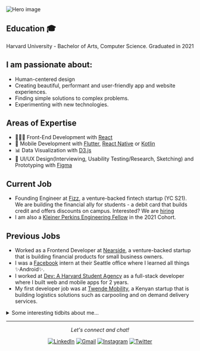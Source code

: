 
<img src="https://user-images.githubusercontent.com/25585576/87606357-73367700-c703-11ea-8221-cf2972c923cb.png" alt="Hero image">

## Education 🎓
Harvard University - Bachelor of Arts, Computer Science. Graduated in 2021


## I am passionate about:
 - Human-centered design
 - Creating beautiful, performant and user-friendly app and website experiences.
 - Finding simple solutions to complex problems.
 - Experimenting with new technologies.
 

## Areas of Expertise
- 👩🏻‍💻 Front-End Development with [React](https://reactjs.org/)
- 📱 Mobile Development with [Flutter](https://flutter.dev/), [React Native](https://reactnative.dev/) or  [Kotlin](https://kotlinlang.org/)
- 📊 Data Visualization with [D3.js](https://d3js.org/)
- 🌹 UI/UX Design(Interviewing, Usability Testing/Research, Sketching) and Prototyping with [Figma](https://www.figma.com/)

## Current Job
- Founding Engineer at [Fizz](https://www.joinfizz.com/), a venture-backed fintech startup (YC S21). We are building the financial ally for students - a debit card that builds credit and offers discounts on campus. Interested? We are [hiring](https://fizz.crew.work/jobs) 
- I am also a [Kleiner Perkins Engineering Fellow](https://fellows.kleinerperkins.com/) in the 2021 Cohort.


## Previous Jobs
- Worked as a Frontend Developer at [Nearside](https://www.nearside.com/), a venture-backed startup that is building financial products for small business owners.
- I was a [Facebook](https://meta.com/) intern at their Seattle office where I learned all things ✨Android✨.
- I worked at [Dev: A Harvard Student Agency](https://www.hsa.dev/) as a full-stack developer where I built web and mobile apps for 2 years.
- My first developer job was at [Twende Mobility](https://www.twende.app/), a Kenyan startup that is building logistics solutions such as carpooling and on demand delivery services.

<details>
  <summary>Some interesting tidbits about me...</summary>
  <br>
  <p><i>Here we go.... 🎶</i><p>
  
  - I love aeroplanes✈️ and anything to do with Aviation. 
  - I love video games 🎮. Current favorites: Legend of Zelda (Breath of the Wild), Super Mario Odyssey and Red Dead Redemption 2.
  - Favorite Book: The Design of Everyday Things - Don Norman
  - Favorite Movies: The ShawShank Redemption, InterStellar, Shutter Island, The Dark Knight and Iron Man.
  - Favorite Series: Avatar - The Last Air Bender, The Office and Game of Thrones (Before season 8 sunk that mighty ship).
  - My go to jams when coding: Afrobeat! Favorite: Damages - Tems ⭐️
  - I love playing/watching soccer⚽ in my free time.
</details>

<hr>
<p align="center">
  <i>Let's connect and chat!</i>
  

  <p align="center">
    <a href="https://www.linkedin.com/in/chris-munene-kinyua/"><img src="https://img.shields.io/badge/LinkedIn-%230077B5.svg?&style=flat-square&logo=linkedin&logoColor=white"        alt="LinkedIn"></a>
    <a href="mailto:munenechristoph@gmail.com"><img src="https://img.shields.io/badge/Gmail-orange.svg?&style=flat-square&logo=gmail&logoColor=white" alt="Gmail"></a>
    <a href="https://www.instagram.com/the_chris_munene/"><img src="https://img.shields.io/badge/Instagram-%23E4405F.svg?&style=flat-square&logo=instagram&logoColor=white"             alt="Instagram"></a>
    <a href="https://twitter.com/the_chrismunene"><img src="https://img.shields.io/badge/Twitter-%231877F2.svg?&style=flat-square&logo=twitter&logoColor=white" alt="Twitter">       </a>
  </p>
</p>
